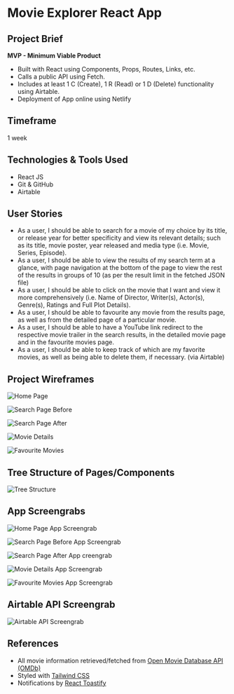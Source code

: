 # Movie Explorer React App

## Project Brief

**MVP - Minimum Viable Product**

- Built with React using Components, Props, Routes, Links, etc.
- Calls a public API using Fetch.
- Includes at least 1 C (Create), 1 R (Read) or 1 D (Delete) functionality using Airtable.
- Deployment of App online using Netlify

## Timeframe

1 week

## Technologies & Tools Used

- React JS
- Git & GitHub
- Airtable

## User Stories

- As a user, I should be able to search for a movie of my choice by its title, or release year for better specificity and view its relevant details; such as its title, movie poster, year released and media type (i.e. Movie, Series, Episode).
- As a user, I should be able to view the results of my search term at a glance, with page navigation at the bottom of the page to view the rest of the results in groups of 10 (as per the result limit in the fetched JSON file)
- As a user, I should be able to click on the movie that I want and view it more comprehensively (i.e. Name of Director, Writer(s), Actor(s), Genre(s), Ratings and Full Plot Details).
- As a user, I should be able to favourite any movie from the results page, as well as from the detailed page of a particular movie.
- As a user, I should be able to have a YouTube link redirect to the respective movie trailer in the search results, in the detailed movie page and in the favourite movies page.
- As a user, I should be able to keep track of which are my favorite movies, as well as being able to delete them, if necessary. (via Airtable)

## Project Wireframes

![Home Page](./images/HomePage.JPG)

![Search Page Before](./images/SearchPage_Before.JPG)

![Search Page After](./images/SearchPage_After.JPG)

![Movie Details](./images/MovieDetails.JPG)

![Favourite Movies](./images/FavouriteMovies.JPG)

## Tree Structure of Pages/Components

![Tree Structure](./images/TreeStructure.jpg)

## App Screengrabs

![Home Page App Screengrab](./images/HomePage_Screengrab.jpg)

![Search Page Before App Screengrab](./images/SearchPage_Before_Screengrab.jpg)

![Search Page After App creengrab](./images/SearchPage_After_Screengrab.jpg)

![Movie Details App Screengrab](./images/MovieDetails_Screengrab.jpg)

![Favourite Movies App Screengrab](./images/FavouriteMovies_Screengrab.jpg)

## Airtable API Screengrab

![Airtable API Screengrab](./images/Airtable_API_Screengrab.jpg)

## References

- All movie information retrieved/fetched from [Open Movie Database API (OMDb)](https://omdbapi.com)
- Styled with [Tailwind CSS](https://tailwindcss.com/)
- Notifications by [React Toastify](https://www.npmjs.com/package/react-toastify)
